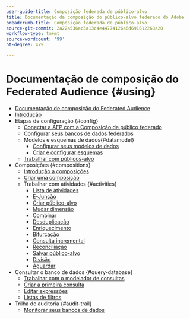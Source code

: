 ```yaml
---
user-guide-title: Composição federada de público-alvo
title: Documentação da composição do público-alvo federado do Adobe
breadcrumb-title: Composição federada de público-alvo
source-git-commit: 2a22a536ac3a13c4e44774126a6d691612268a20
workflow-type: tm+mt
source-wordcount: '99'
ht-degree: 47%

---
```



# Documentação de composição do Federated Audience {#using}

+ [Documentação de composição do Federated Audience](home.md)
+ [Introdução](chapter1/newfile.md)
+ Etapas de configuração {#config}
   + [Conectar a AEP com a Composição de público federado](connections/destinations.md)
   + [Configurar seus bancos de dados federados](connections/federated-db.md)
   + Modelos e esquemas de dados{#datamodel}
      + [Configurar seus modelos de dados](data-management/gs-models.md)
      + [Criar e configurar esquemas](customer/schemas.md)
   + [Trabalhar com públicos-alvo](customer/audiences.md)
+ Composições {#compositions}
   + [Introdução a composições](compositions/gs-compositions.md)
   + [Criar uma composição](compositions/create-composition.md)
   + Trabalhar com atividades {#activities}
      + [Lista de atividades](compositions/activities/about-activities.md)
      + [E-Junção](compositions/activities/and-join.md)
      + [Criar público-alvo](compositions/activities/build-audience.md)
      + [Mudar dimensão](compositions/activities/change-dimension.md)
      + [Combinar](compositions/activities/combine.md)
      + [Desduplicação](compositions/activities/deduplication.md)
      + [Enriquecimento](compositions/activities/enrichment.md)
      + [Bifurcação](compositions/activities/fork.md)
      + [Consulta incremental](compositions/activities/incremental-query.md)
      + [Reconciliação](compositions/activities/reconciliation.md)
      + [Salvar público-alvo](compositions/activities/save-audience.md)
      + [Divisão](compositions/activities/split.md)
      + [Aguardar](compositions/activities/wait.md)
+ Consultar o banco de dados {#query-database}
   + [Trabalhar com o modelador de consultas](query/query-modeler-overview.md)
   + [Criar a primeira consulta](query/build-query.md)
   + [Editar expressões](query/expression-editor.md)
   + [Listas de filtros](query/filter.md)
+ Trilha de auditoria {#audit-trail}
   + [Monitorar seus bancos de dados](admin/audit-trail.md)
